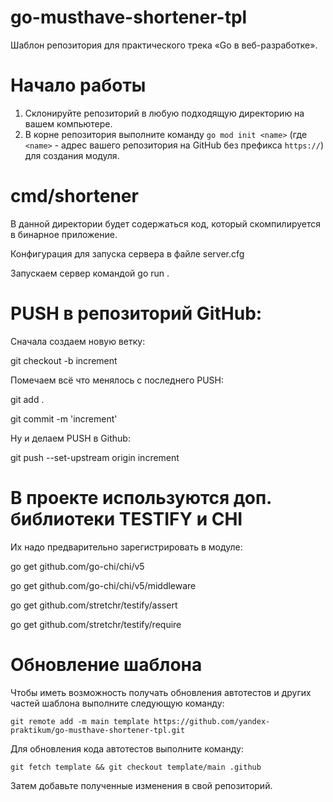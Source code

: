 # go-musthave-shortener-tpl
Шаблон репозитория для практического трека «Go в веб-разработке».

# Начало работы

1. Склонируйте репозиторий в любую подходящую директорию на вашем компьютере.
2. В корне репозитория выполните команду `go mod init <name>` (где `<name>` - адрес вашего репозитория на GitHub без префикса `https://`) для создания модуля.

# cmd/shortener
В данной директории будет содержаться код, который скомпилируется в бинарное приложение.

Конфигурация для запуска сервера в файле server.cfg

Запускаем сервер командой go run .

# PUSH в репозиторий GitHub:

Сначала создаем новую ветку:

git checkout -b increment<n>

Помечаем всё что менялось с последнего PUSH:

git add .

git commit -m 'increment<n>'

Ну и делаем PUSH в Github:

git push --set-upstream origin increment<n>
  
# В проекте используются доп. библиотеки TESTIFY и CHI

Их надо предварительно зарегистрировать в модуле:

go get github.com/go-chi/chi/v5  

go get github.com/go-chi/chi/v5/middleware

go get github.com/stretchr/testify/assert

go get github.com/stretchr/testify/require
  
# Обновление шаблона

Чтобы иметь возможность получать обновления автотестов и других частей шаблона выполните следующую команду:

```
git remote add -m main template https://github.com/yandex-praktikum/go-musthave-shortener-tpl.git
```

Для обновления кода автотестов выполните команду:

```
git fetch template && git checkout template/main .github
```

Затем добавьте полученные изменения в свой репозиторий.
